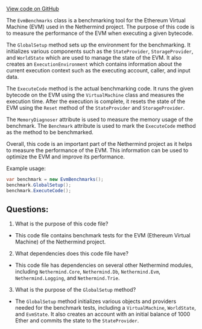 [View code on GitHub](https://github.com/NethermindEth/nethermind/src/Nethermind/Nethermind.Evm.Benchmark/EvmBenchmarks.cs)

The `EvmBenchmarks` class is a benchmarking tool for the Ethereum Virtual Machine (EVM) used in the Nethermind project. The purpose of this code is to measure the performance of the EVM when executing a given bytecode. 

The `GlobalSetup` method sets up the environment for the benchmarking. It initializes various components such as the `StateProvider`, `StorageProvider`, and `WorldState` which are used to manage the state of the EVM. It also creates an `ExecutionEnvironment` which contains information about the current execution context such as the executing account, caller, and input data. 

The `ExecuteCode` method is the actual benchmarking code. It runs the given bytecode on the EVM using the `VirtualMachine` class and measures the execution time. After the execution is complete, it resets the state of the EVM using the `Reset` method of the `StateProvider` and `StorageProvider`. 

The `MemoryDiagnoser` attribute is used to measure the memory usage of the benchmark. The `Benchmark` attribute is used to mark the `ExecuteCode` method as the method to be benchmarked. 

Overall, this code is an important part of the Nethermind project as it helps to measure the performance of the EVM. This information can be used to optimize the EVM and improve its performance. 

Example usage:

```csharp
var benchmark = new EvmBenchmarks();
benchmark.GlobalSetup();
benchmark.ExecuteCode();
```
## Questions: 
 1. What is the purpose of this code file?
- This code file contains benchmark tests for the EVM (Ethereum Virtual Machine) of the Nethermind project.

2. What dependencies does this code file have?
- This code file has dependencies on several other Nethermind modules, including `Nethermind.Core`, `Nethermind.Db`, `Nethermind.Evm`, `Nethermind.Logging`, and `Nethermind.Trie`.

3. What is the purpose of the `GlobalSetup` method?
- The `GlobalSetup` method initializes various objects and providers needed for the benchmark tests, including a `VirtualMachine`, `WorldState`, and `EvmState`. It also creates an account with an initial balance of 1000 Ether and commits the state to the `StateProvider`.